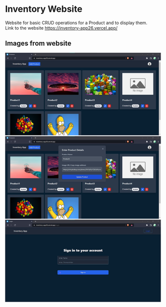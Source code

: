 # Inventory Website
Website for basic CRUD operations for a Product and to display them.  
Link to the website https://inventory-app26.vercel.app/

## Images from website
![img](res/s1.jpg)
![img](res/s2.jpg)
![img](res/s3.jpg)
